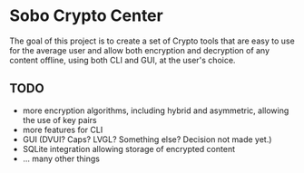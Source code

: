 # Sobo Crypto Center

The goal of this project is to create a set of Crypto tools that are easy to use for the average user and allow both encryption and decryption of any content offline, using both CLI and GUI, at the user's choice.

## TODO
- more encryption algorithms, including hybrid and asymmetric, allowing the use of key pairs
- more features for CLI
- GUI (DVUI? Caps? LVGL? Something else? Decision not made yet.)
- SQLite integration allowing storage of encrypted content
- ... many other things